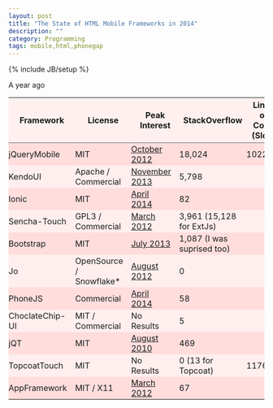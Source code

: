 ```yaml
---
layout: post
title: "The State of HTML Mobile Frameworks in 2014"
description: ""
category: Programming
tags: mobile,html,phonegap
---
```

{% include JB/setup %}

A year ago


<style>
th {
    border-bottom: 1px solid #666;
    background-color: #fff0f0;
}
td {
    padding: 2px 16px 2px 0;
}
tr:nth-child(even) {
    background-color: #fee;
}
tr:nth-child(odd) {
    background-color: #fdd;
}

</style>
|Framework   | License   | Peak Interest  | StackOverflow  | Lines of Code (Sloc)  |
|---|---|---|---|---|
|jQueryMobile   | MIT  | [October 2012](https://www.google.ca/trends/explore#q=jQueryMobile)  | 18,024  | 10222  |
|KendoUI   | Apache / Commercial  | [November 2013](https://www.google.ca/trends/explore#q=KendoUI)  | 5,798  |   |
|Ionic   | MIT  | [April 2014](https://www.google.ca/trends/explore#q=Ionic%20framework)  | 82 |   |
|Sencha-Touch   | GPL3 / Commercial  | [March 2012](https://www.google.ca/trends/explore#q=sencha%20touch)   | 3,961 (15,128 for ExtJs)  |   |
|Bootstrap   | MIT | [July 2013](https://www.google.ca/trends/explore#q=twitter%20bootstrap)  | 1,087 (I was suprised too)   |   |
|Jo   | OpenSource / Snowflake*  | [August 2012](https://www.google.ca/trends/explore#q=jo%20mobile)  | 0  |   |
|PhoneJS   | Commercial  | [April 2014](https://www.google.ca/trends/explore#q=phonejs)  | 58  |   |
|ChoclateChip-UI   | MIT / Commercial  | No Results | 5  |   |
|jQT   | MIT  | [August 2010](https://www.google.ca/trends/explore#q=jqtouch%2C%20jqt&cmpt=q)  | 469  |   |
|TopcoatTouch   | MIT  | No Results  | 0 (13 for Topcoat)  | 1176 |
|AppFramework   | MIT / X11  | [March 2012](https://www.google.ca/trends/explore#q=AppFramework%2C%20jqmobi&cmpt=q)   | 67  |   |